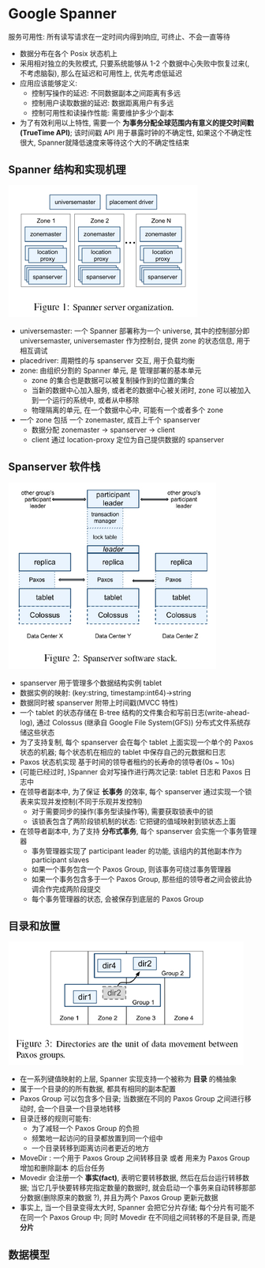 # Google Spanner

服务可用性: 所有读写请求在一定时间内得到响应, 可终止、不会一直等待

- 数据分布在各个 Posix 状态机上
- 采用相对独立的失败模式, 只要系统能够从 1-2 个数据中心失败中恢复过来(, 不考虑脑裂), 那么在延迟和可用性上, 优先考虑低延迟
- 应用应该能够定义:
  - 控制写操作的延迟: 不同数据副本之间距离有多远
  - 控制用户读取数据的延迟: 数据距离用户有多远
  - 控制可用性和读操作性能: 需要维护多少个副本
- 为了有效利用以上特性, 需要一个 **为事务分配全球范围内有意义的提交时间戳(TrueTime API)**; 该时间戳 API 用于暴露时钟的不确定性, 如果这个不确定性很大, Spanner就降低速度来等待这个大的不确定性结束

## Spanner 结构和实现机理

![服务器结构](GoogleSpanner-fig1.jpg)

- universemaster: 一个 Spanner 部署称为一个 universe, 其中的控制部分即 universemaster, universemaster 作为控制台, 提供 zone 的状态信息, 用于相互调试
- placedriver: 周期性的与 spanserver 交互, 用于负载均衡
- zone: 由组织分割的 Spanner 单元, 是 管理部署的基本单元
  - zone 的集合也是数据可以被复制操作到的位置的集合
  - 当新的数据中心加入服务, 或者老的数据中心被关闭时, zone 可以被加入到一个运行的系统中, 或者从中移除
  - 物理隔离的单元, 在一个数据中心中, 可能有一个或者多个 zone
- 一个 zone 包括 一个 zonemaster, 成百上千个 spanserver
  - 数据分配 zonemaster -> spanserver -> client
  - client 通过 location-proxy 定位为自己提供数据的 spanserver

## Spanserver 软件栈

![spanserver 软件栈](GoogleSpanner-fig2.jpg)

- spanserver 用于管理多个数据结构实例 tablet
- 数据实例的映射: (key:string, timestamp:int64)->string
- 数据同时被 spanserver 附带上时间戳(MVCC 特性)
- 一个 tablet 的状态存储在 B-tree 结构的文件集合和写前日志(write-ahead-log), 通过 Colossus (继承自 Google File System(GFS)) 分布式文件系统存储这些状态
- 为了支持复制, 每个 spanserver 会在每个 tablet 上面实现一个单个的 Paxos 状态的机器; 每个状态机在相应的 tablet 中保存自己的元数据和日志
- Paxos 状态机实现 基于时间的领导者租约的长寿命的领导者(0s ~ 10s)
- (可能已经过时, )Spanner 会对写操作进行两次记录: tablet 日志和 Paxos 日志中
- 在领导者副本中, 为了保证 **长事务** 的效率, 每个 spanserver 通过实现一个锁表来实现并发控制(不同于乐观并发控制)
  - 对于需要同步的操作(事务型读操作等), 需要获取锁表中的锁
  - 该锁表包含了两阶段锁机制的状态: 它把键的值域映射到锁状态上面
- 在领导者副本中, 为了支持 **分布式事务**, 每个 spanserver 会实施一个事务管理器
  - 事务管理器实现了 participant leader 的功能, 该组内的其他副本作为 participant slaves
  - 如果一个事务包含一个 Paxos Group, 则该事务可绕过事务管理器
  - 如果一个事务包含多于一个 Paxos Group, 那些组的领导者之间会彼此协调合作完成两阶段提交
  - 每个事务管理器的状态, 会被保存到底层的 Paxos Group

## 目录和放置

![目录作为数据单元参与到 Poxos Group 之间的转移中](GoogleSpanner-fig3.jpg)

- 在一系列键值映射的上层, Spanner 实现支持一个被称为 **目录** 的桶抽象
- 属于一个目录的的所有数据, 都具有相同的副本配置
- Paxos Group 可以包含多个目录; 当数据在不同的 Paxos Group 之间进行移动时, 会一个目录一个目录地转移
- 目录迁移的规则可能有:
  - 为了减轻一个 Paxos Group 的负担
  - 频繁地一起访问的目录都放置到同一个组中
  - 一个目录转移到距离访问者更近的地方
- MoveDir : 一个用于 Paxos Group 之间转移目录 或者 用来为 Paxos Group 增加和删除副本 的后台任务
- Movedir 会注册一个 **事实(fact)**, 表明它要转移数据, 然后在后台运行转移数据; 当它几乎快要转移完指定数量的数据时, 就会启动一个事务来自动转移那部分数据(删除原来的数据 ?), 并且为两个 Paxos Group 更新元数据
- 事实上, 当一个目录变得太大时, Spanner 会把它分片存储; 每个分片有可能不在同一个 Paxos Group 中; 同时 Movedir 在不同组之间转移的不是目录, 而是 **分片**

## 数据模型
